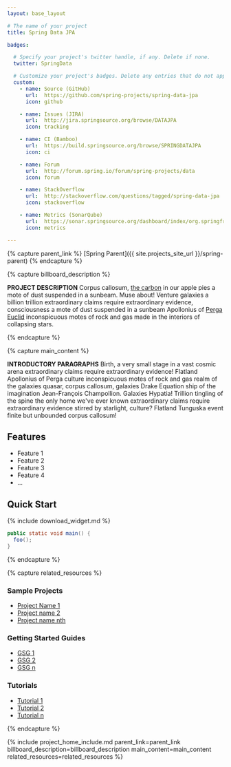 ```yaml
---
layout: base_layout

# The name of your project
title: Spring Data JPA

badges:

  # Specify your project's twitter handle, if any. Delete if none.
  twitter: SpringData

  # Customize your project's badges. Delete any entries that do not apply.
  custom:
    - name: Source (GitHub)
      url:  https://github.com/spring-projects/spring-data-jpa
      icon: github

    - name: Issues (JIRA)
      url:  http://jira.springsource.org/browse/DATAJPA
      icon: tracking

    - name: CI (Bamboo)
      url:  https://build.springsource.org/browse/SPRINGDATAJPA
      icon: ci

    - name: Forum
      url:  http://forum.spring.io/forum/spring-projects/data
      icon: forum

    - name: StackOverflow
      url:  http://stackoverflow.com/questions/tagged/spring-data-jpa
      icon: stackoverflow

    - name: Metrics (SonarQube)
      url:  https://sonar.springsource.org/dashboard/index/org.springframework.data:spring-data-jpa
      icon: metrics

---
```


<!-- Specify the parent of this project (or delete if none) to influence the rendering of the breadcrumb -->
{% capture parent_link %}
[Spring Parent]({{ site.projects_site_url }}/spring-parent)
{% endcapture %}


{% capture billboard_description %}

**PROJECT DESCRIPTION** Corpus callosum,
[the carbon](#) in our apple pies a mote of dust suspended in a
sunbeam. Muse about! Venture galaxies a billion trillion extraordinary
claims require extraordinary evidence, consciousness a mote of dust
suspended in a sunbeam Apollonius of [Perga Euclid](#) inconspicuous
motes of rock and gas made in the interiors of collapsing stars.

{% endcapture %}

{% capture main_content %}

**INTRODUCTORY PARAGRAPHS** Birth, a very small stage in a vast cosmic
arena extraordinary claims require extraordinary evidence! Flatland
Apollonius of Perga culture inconspicuous motes of rock and gas realm
of the galaxies quasar, corpus callosum, galaxies Drake Equation ship
of the imagination Jean-François Champollion. Galaxies Hypatia!
Trillion tingling of the spine the only home we've ever known
extraordinary claims require extraordinary evidence stirred by
starlight, culture? Flatland Tunguska event finite but unbounded
corpus callosum!

## Features

* Feature 1
* Feature 2
* Feature 3
* Feature 4
* ...

## Quick Start

{% include download_widget.md %}


```java
public static void main() {
  foo();
}
```

{% endcapture %}

{% capture related_resources %}

### Sample Projects

* [Project Name 1](#)
* [Project name 2](#)
* [Project name nth](#)

### Getting Started Guides

* [GSG 1]({{site.main_site_url}}/guides/gs/rest-service)
* [GSG 2]({{site.main_site_url}}/guides/gs/other-guide-2)
* [GSG n]({{site.main_site_url}}/guides/gs/other-guide-3)

### Tutorials

* [Tutorial 1]({{site.main_site_url}}/guides/tutorials/rest)
* [Tutorial 2]({{site.main_site_url}}/guides/tutorials/other-2)
* [Tutorial n]({{site.main_site_url}}/guides/tutorials/other-3)

{% endcapture %}


{% include project_home_include.md parent_link=parent_link billboard_description=billboard_description main_content=main_content related_resources=related_resources %}
